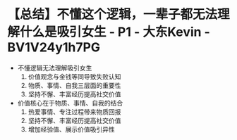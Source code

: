 # 【总结】不懂这个逻辑，一辈子都无法理解什么是吸引女生 - P1 - 大东Kevin - BV1V24y1h7PG

-   不懂逻辑无法理解吸引女生
    1.  价值观念与金钱等同导致失败认知
    2.  物质、事情、自我三层面的重要性
    3.  坚持不懈、丰富经历提高社交价值
-   价值核心在于物质、事情、自我的结合
    1.  热爱事情、专注过程带来物质回报
    2.  坚持不懈、丰富经历提高社交价值
    3.  增加经验值、展示价值吸引异性